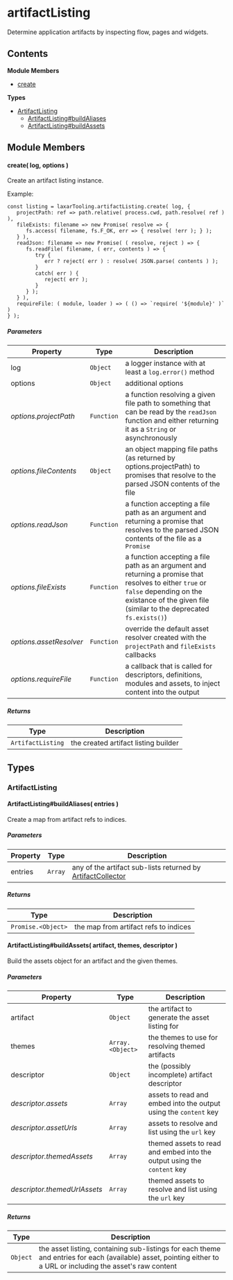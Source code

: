
# artifactListing

Determine application artifacts by inspecting flow, pages and widgets.

## Contents

**Module Members**
- [create](#create)

**Types**
- [ArtifactListing](#ArtifactListing)
  - [ArtifactListing#buildAliases](#ArtifactListing#buildAliases)
  - [ArtifactListing#buildAssets](#ArtifactListing#buildAssets)

## Module Members
#### <a name="create"></a>create( log, options )
Create an artifact listing instance.

Example:

    const listing = laxarTooling.artifactListing.create( log, {
       projectPath: ref => path.relative( process.cwd, path.resolve( ref ) ),
       fileExists: filename => new Promise( resolve => {
          fs.access( filename, fs.F_OK, err => { resolve( !err ); } );
       } ),
       readJson: filename => new Promise( ( resolve, reject ) => {
          fs.readFile( filename, ( err, contents ) => {
             try {
                err ? reject( err ) : resolve( JSON.parse( contents ) );
             }
             catch( err ) {
                reject( err );
             }
          } );
       } ),
       requireFile: ( module, loader ) => ( () => `require( '${module}' )` )
    } );

##### Parameters
| Property | Type | Description |
| -------- | ---- | ----------- |
| log | `Object` |  a logger instance with at least a `log.error()` method |
| options | `Object` |  additional options |
| _options.projectPath_ | `Function` |  a function resolving a given file path to something that can be read by the `readJson` function and either returning it as a `String` or asynchronously |
| _options.fileContents_ | `Object` |  an object mapping file paths (as returned by options.projectPath) to promises that resolve to the parsed JSON contents of the file |
| _options.readJson_ | `Function` |  a function accepting a file path as an argument and returning a promise that resolves to the parsed JSON contents of the file as a `Promise` |
| _options.fileExists_ | `Function` |  a function accepting a file path as an argument and returning a promise that resolves to either `true` or `false` depending on the existance of the given file (similar to the deprecated `fs.exists()`) |
| _options.assetResolver_ | `Function` |  override the default asset resolver created with the `projectPath` and `fileExists` callbacks |
| _options.requireFile_ | `Function` |  a callback that is called for descriptors, definitions, modules and assets, to inject content into the output |

##### Returns
| Type | Description |
| ---- | ----------- |
| `ArtifactListing` |  the created artifact listing builder |

## Types
### <a name="ArtifactListing"></a>ArtifactListing

#### <a name="ArtifactListing#buildAliases"></a>ArtifactListing#buildAliases( entries )
Create a map from artifact refs to indices.

##### Parameters
| Property | Type | Description |
| -------- | ---- | ----------- |
| entries | `Array` |  any of the artifact sub-lists returned by [ArtifactCollector](#ArtifactCollector) |

##### Returns
| Type | Description |
| ---- | ----------- |
| `Promise.<Object>` |  the map from artifact refs to indices |

#### <a name="ArtifactListing#buildAssets"></a>ArtifactListing#buildAssets( artifact, themes, descriptor )
Build the assets object for an artifact and the given themes.

##### Parameters
| Property | Type | Description |
| -------- | ---- | ----------- |
| artifact | `Object` |  the artifact to generate the asset listing for |
| themes | `Array.<Object>` |  the themes to use for resolving themed artifacts |
| descriptor | `Object` |  the (possibly incomplete) artifact descriptor |
| _descriptor.assets_ | `Array` |  assets to read and embed into the output using the `content` key |
| _descriptor.assetUrls_ | `Array` |  assets to resolve and list using the `url` key |
| _descriptor.themedAssets_ | `Array` |  themed assets to read and embed into the output using the `content` key |
| _descriptor.themedUrlAssets_ | `Array` |  themed assets to resolve and list using the `url` key |

##### Returns
| Type | Description |
| ---- | ----------- |
| `Object` |  the asset listing, containing sub-listings for each theme and entries for each (available) asset, pointing either to a URL or including the asset's raw content |
